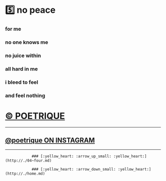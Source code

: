 ﻿# :five: no peace         

### for me
### no one knows me

### no juice within 
### all hard in me

### i bleed to feel
### and feel nothing


# [&copy; POETRIQUE](http://instagram.com/poetrique) 

- - - 

## [@poetrique ON INSTAGRAM](http://instagram.com/poetrique)

- - -

				###	[:yellow_heart: :arrow_up_small: :yellow_heart:](http://./04~four.md)
	
				###	[:yellow_heart: :arrow_down_small: :yellow_heart:](http://./home.md)
    

